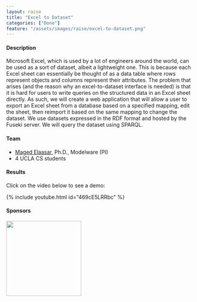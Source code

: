 ```yaml
---
layout: raise
title: "Excel to Dataset"
categories: ["Done"]
feature: "/assets/images/raise/excel-to-dataset.png"
---
```


#### Description

Microsoft Excel, which is used by a lot of engineers around the world, can be used as a sort of dataset, albeit a lightweight one. This is because each Excel sheet can essentially be thought of as a data table where rows represent objects and columns represent their attributes. The problem that arises (and the reason why an excel-to-dataset interface is needed) is that it is hard for users to write queries on the structured data in an Excel sheet directly. As such, we will create a web application that will allow a user to export an Excel sheet from a database based on a specified mapping, edit the sheet, then reimport it based on the same mapping to change the dataset. We use datasets expressed in the RDF format and hosted by the Fuseki server. We will query the dataset using SPARQL. 

#### Team

- [Maged Elaasar](/maged-elaasar.html), Ph.D., Modelware (PI)
- 4 UCLA CS students

#### Results

Click on the video below to see a demo:

{% include youtube.html id="469cE5LRRbc" %}

#### Sponsors

[<img width="200px" src="https://brand.ucla.edu/images/logos-and-marks/campus-logo.jpg"/>](https://www.ucla.edu/)